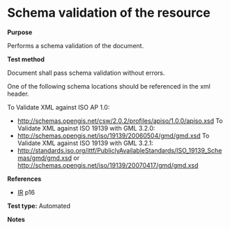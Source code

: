 
# Schema validation of the resource

**Purpose**	

Performs a schema validation of the document.

**Test method**	

Document shall pass schema validation without errors.

One of the following schema locations should be referenced in the xml header.

To Validate XML against ISO AP 1.0:
* http://schemas.opengis.net/csw/2.0.2/profiles/apiso/1.0.0/apiso.xsd
To Validate XML against ISO 19139 with GML 3.2.0:
* http://schemas.opengis.net/iso/19139/20060504/gmd/gmd.xsd
To Validate XML against ISO 19139 with GML 3.2.1:
* http://standards.iso.org/ittf/PubliclyAvailableStandards/ISO_19139_Schemas/gmd/gmd.xsd or
http://schemas.opengis.net/iso/19139/20070417/gmd/gmd.xsd

**References**	 

* [IR](./README.md#IR) p16

**Test type:** Automated

**Notes**

